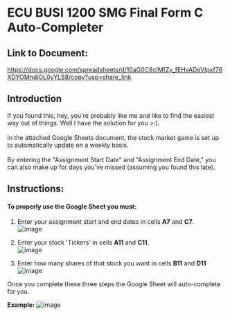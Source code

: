 # ECU BUSI 1200 SMG Final Form C Auto-Completer

## Link to Document:
https://docs.google.com/spreadsheets/d/10aG0C8cIMfZy_fEHvADeVIpxf76XDYOMndjOL0yYLS8/copy?usp=share_link

## Introduction

If you found this, hey, you're probably like me and like to find the easiest way out of things. Well I have the solution for you >:).<br><br>
In the attached Google Sheets document, the stock market game is set up to automatically update on a weekly basis.
<br><br> By entering the "Assignment Start Date" and "Assignment End Date," you can also make up for days you've missed (assuming you found this late).

## Instructions:

#### To properly use the Google Sheet you must:

1. Enter your assignment start and end dates in cells **A7** and **C7**.<br>![image](https://user-images.githubusercontent.com/103347950/206132485-3e89cdb2-3006-421e-84c1-eb32f40e9125.png)

2. Enter your stock 'Tickers' in cells **A11** and **C11**.<br>![image](https://user-images.githubusercontent.com/103347950/206132936-f47c3199-69d0-410f-a63f-01e8501ef82c.png)

3. Enter how many shares of that stock you want in cells **B11** and **D11**<br>![image](https://user-images.githubusercontent.com/103347950/206132983-4e13d696-948c-4d88-b0d8-c6739012abbf.png)



Once you complete these three steps the Google Sheet will auto-complete for you. 

**Example:**
![image](https://user-images.githubusercontent.com/103347950/206133073-88dbc06d-d80c-45f5-9652-a9aaf4995906.png)
